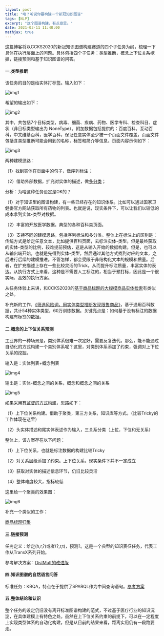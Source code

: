 ```yaml
---
layout: post
title: "啥？听说你要构建一个新冠知识图谱"
tags: [NLP]
excerpt: "这个图谱构建，有点意思。"
date: 2021-03-11 11:40:00
mathjax: true
---
```


这篇博客将以CCKS2020的新冠知识图谱构建赛道的四个子任务为纲，梳理一下具体在执行层面上的问题。具体包括四个子任务：类型推断，概念上下位关系挖掘，链接预测和基于知识图谱的问答。


#### 一.类型推断

该任务的目的是给实体打标签。输入如下：

![img1](https://ftp.bmp.ovh/imgs/2021/03/9e312bcdb6713f11.png)

希望的输出如下：

![img2](https://ftp.bmp.ovh/imgs/2021/03/552a1063c4e3770b.png)

其中，共包括7个目标类型，病毒、细菌、疾病、药物、医学专科、检查科目、症状（非目标类型输出为 NoneType）。附加数据包括提供的：百度百科，互动百科，中文维基百科，医学百科，保证任意实体至少被一个页面文件覆盖，页面文件包括含类型推断可能会用到的名称，标签和简介等信息。页面内容示例如下：

![img3](https://ftp.bmp.ovh/imgs/2021/03/528716a00cfa34a3.png)

两种建模思路：

（1）找到实体在页面中的句子，做序列标注；

（2）借助外部数据，扩充对实体的描述，做[多分类](https://bj.bcebos.com/v1/conference/ccks2020/eval_paper/ccks2020_eval_paper_1_1_2.pdf)；

分析：为啥这种任务设定是OK的？

（1）对于知识型的图谱构建，有一些已经存在的知识体系。比如可以通过国家卫健委官方网站获取所有药物的列表。也就是说，现实条件下，可以让我们以较低的成本拿到实体-类型对数据。

（2）丰富的开放医学数据。典型的各种百科类页面。

（3）支持不同的建模思路，包括序列标注和多分类。整体上在标注上的区别是：传统方式是给定任意文本，比如提供百科页面，去标注实体-类型。但是最终获取的实体-类型的比例，较难提前预估，这是从输入开始的数据构建。但是，也可以从输出端开始，也就是先得到实体-类型，然后通过其他方式找到对应的文本，之后进行后续的建模推进。不管怎样，都会受限于非结构化文本的规模和质量。后者，在扩充描述上存在一些比较灵活的Trick，从而提升标注质量，丰富实体的表达。从执行方式上来看，这种是不需要人工标注的，相当于预打标，因此是一个很实际，高效的执行方案。

从任务体验上来讲，和CCKS2020的[基于商品标题的大规模商品实体检索](https://finance.sina.com.cn/tech/2020-11-15/doc-iiznctke1534222.shtml)有类似之处。

补充新的工作，[《筛选风险词，用实体类型推断发现限售商品》](https://mp.weixin.qq.com/s?__biz=MzA3MzI4MjgzMw==&mid=2650834657&idx=5&sn=b63bd09562cb6bacbc6527748c90802d&chksm=84e5429fb392cb8944769909e1f899f054ac823d4fed58c50fa27353b9966bb320d1794b893a&mpshare=1&scene=23&srcid=1229pRcHlYxrtbrdQtR15rWw&sharer_sharetime=1640753050038&sharer_shareid=0e8353dcb5f53b85da8e0afe73a0021b%23rd)，基于通用百科数据，共计54种实体类型，60万训练数据。关键亮点是：如何基于没有标注的数据构建有标签的数据。


#### 二.概念的上下位关系预测

工业界的一种场景是，类别体系很难一次定好，需要反复迭代。那么，能不能通过自动化的方式构建一个类别体系呢？这里，对类别体系添加了约束，强调对上下位关系的挖掘。

输入是：实体列表+概念列表

![img4](https://ftp.bmp.ovh/imgs/2021/03/0bdfe1cd0d4b9b01.png)

输出是：实体-概念之间的关系，概念和概念之间的关系

![img5](https://ftp.bmp.ovh/imgs/2021/03/502b4c65c736d18a.png)

如果采用[有监督的方式构建](https://bj.bcebos.com/v1/conference/ccks2020/eval_paper/ccks2020_eval_paper_1_2_2.pdf)，思路如下：

（1）上下位关系构建。借助于聚类，第三方关系，知识库等方式。（比较Tricky的工作体现在这里）

（2）头实体描述和尾实体表述作为输入，三关系分类（上位，下位和无关系）

整体上，该方案存在以下问题：

（1）上下位关系，也就是标注数据的构建比较Tricky

（2）对关系层级添加了约束。上下位关系，现实条件下并不一定成立

（3）获取对实体的描述信息环节，仍旧比较灵活

（4）整体难度较大，指标较低

这里给一个聚类的效果图：

![img6](https://ftp.bmp.ovh/imgs/2021/03/84312cb964b1fbe4.png)

补充一个类似的工作：

[商品标题归集](https://tianchi.aliyun.com/competition/entrance/231629/information)

#### 三.链接预测

任务定义：给定(h,r,?)或者(?,r,t)，预测?。这是一个典型的知识表征任务，代表工作从TransX系列开始。

参考解决方案：[DistMult的改进版](https://bj.bcebos.com/v1/conference/ccks2020/eval_paper/ccks2020_eval_paper_1_3_1.pdf)

#### 四.知识图谱的自然语言问答

标准任务：KBQA，特点在于提供了SPARQL作为中间查询语句。[参考方案](https://bj.bcebos.com/v1/conference/ccks2020/eval_paper/ccks2020_eval_paper_1_1_2.pdf)

#### 五.整体结论和认识

整个任务的设定仍旧没有离开标准图谱构建的范式，不过基于医疗行业的知识沉淀，在具体建模上有特色之处。虽然在上下位关系约束的前提下，可以在一定程度上实现类型体系的自动化构建，但是从目前的结果来看，距离实用仍有一段路要走。
